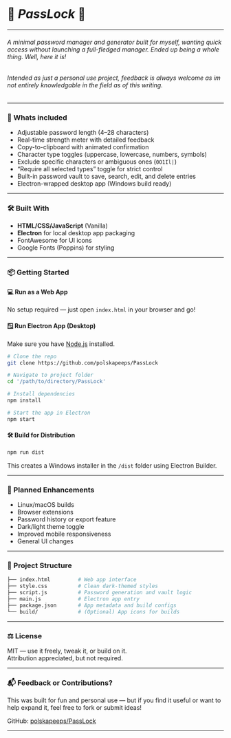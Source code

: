  # 🔑 *PassLock* 🔑
 ---

###### A minimal password manager and generator built for myself, wanting quick access without launching a full-fledged manager. Ended up being a whole thing. Well, here it is!

###### Intended as just a personal use project, feedback is always welcome as im not entirely knowledgable in the field as of this writing.
 
---

### 🚀 Whats included

- Adjustable password length (4–28 characters)
- Real-time strength meter with detailed feedback
- Copy-to-clipboard with animated confirmation
- Character type toggles (uppercase, lowercase, numbers, symbols)
- Exclude specific characters or ambiguous ones (`0O1Il|`)
- “Require all selected types” toggle for strict control
- Built-in password vault to save, search, edit, and delete entries
- Electron-wrapped desktop app (Windows build ready)

---

### 🛠 Built With

- **HTML/CSS/JavaScript** (Vanilla)
- **Electron** for local desktop app packaging  
- FontAwesome for UI icons  
- Google Fonts (Poppins) for styling

---

### 📦 Getting Started

#### 💻 Run as a Web App

No setup required — just open `index.html` in your browser and go!

#### 🪟 Run Electron App (Desktop)

Make sure you have [Node.js](https://nodejs.org/) installed.

```bash
# Clone the repo
git clone https://github.com/polskapeeps/PassLock

# Navigate to project folder
cd '/path/to/directory/PassLock'

# Install dependencies
npm install

# Start the app in Electron
npm start
```

#### 🛠 Build for Distribution

```bash
npm run dist
```

This creates a Windows installer in the `/dist` folder using Electron Builder.

---

### 🧩 Planned Enhancements

- Linux/macOS builds
- Browser extensions
- Password history or export feature
- Dark/light theme toggle
- Improved mobile responsiveness
- General UI changes

---

### 📁 Project Structure

```bash
├── index.html         # Web app interface
├── style.css          # Clean dark-themed styles
├── script.js          # Password generation and vault logic
├── main.js            # Electron app entry
├── package.json       # App metadata and build configs
└── build/             # (Optional) App icons for builds
```

---

### ⚖ License

MIT — use it freely, tweak it, or build on it.  
Attribution appreciated, but not required.

---

### 📬 Feedback or Contributions?

This was built for fun and personal use — but if you find it useful or want to help expand it, feel free to fork or submit ideas!

GitHub: [polskapeeps/PassLock](https://github.com/polskapeeps/PassLock)

---
